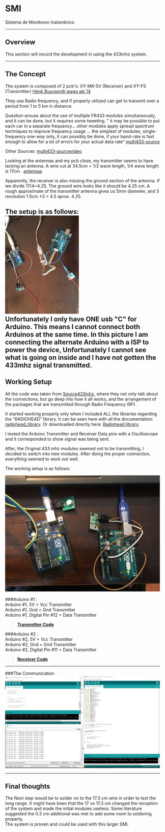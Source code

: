 # SMI

Sistema de Monitoreo Inalambrico

---

## Overview

This section will record the development in using the 433mhz system. 

---

##  The Concept  

The system is composed of 2 pcb's: XY-MK-5V (Receiver) and XY-FS (Transmitter) [Henk Buursen@ wagg wk 14]  

They use Radio frequency, and if properly utilized can get to transmit over a period from 1 to 5 km in distance. 

Question arouse about the use of multiple FR433 modules simultaneously, and it can be done, but it requires some tweeting. " it may be possible to put each car in a separate frequency... other modules apply spread spectrum techniques to improve frequency usage ... the simplest of modules, single-frequency one-way only, it can possibly be done, if your band-rate is fast enough to allow for a lot of errors for your actual data rate" [multi433-source]  

Other Sources: [multi433-sourcevideo]

[multi433-sourcevideo]:https://www.youtube.com/watch?v=KFxhMtJEr9c

[multi433-source]:https://electronics.stackexchange.com/questions/281439/can-i-use-multiple-rf433-modules-at-the-same-time

[Henk Buursen@ wagg wk 14]: http://fab.academany.org/2018/labs/fablabamsterdam/students/henk-buursen/week14.html

Looking at the antennas and my pcb close, my transmitter seems to have lacking an antenna. A wire cut at 34.5cm = 1/2 wave length, 1/4 wave length is 17cm . [antennas] 

[antennas]: https://www.youtube.com/watch?v=OVsqGX0iBOM

Apparently, the receiver is also missing the ground section of the antenna. If we divide 17/4=4.25. The ground wire looks like it should be 4.25 cm. A rough approximate of the transmitter antenna gives us 5mm diameter, and 3 revolution 1.5cm *3 = 4.5 aprox. 4.25. 

The setup is as follows:  
![img-dingus](img/433a.JPG)  
Unfortunately I only have ONE usb "C" for Arduino. This means I cannot connect both Arduinos at the same time. In this picture I am connecting the alternate Arduino with a ISP to power the device, Unfortunately I cannot see what is going on inside and I have not gotten the 433mhz signal transmitted.  
---

## Working Setup   

All the code was taken from [Source433mhz], where they not only talk about the connections, but go deep into how it all works, and the arrangement of the packages that are transmitted through Radio Frequency (RF) . 

[Source433mhz]:https://lastminuteengineers.com/433mhz-rf-wireless-arduino-tutorial/

It started working properly only when I included ALL the libraries regarding the "RADIOHEAD" library. It can be seen here with all the documentation: [radiohead_library]. Or downloaded directly here: [Radiohead library](docs/libraries/RadioHead-1.84.zip).   

[radiohead_library]: http://www.airspayce.com/mikem/arduino/RadioHead/

I tested the Arduino Transmitter and Receiver Data pins with a Oscilloscope and it corresponded to show signal was being sent.   
  
After, the Original 433 mhz modules seemed not to be transmitting, I decided to switch into new modules. After doing the proper connection, everything seemed to work out well.   

The working setup is as follows:   

![433b](img/433b.JPG)

###Arduino #1 :   
Arduino #1, 5V = Vcc Transmitter  
Arduino #1, Gnd = Gnd Transmitter  
Arduino #1, Digital Pin #12 = Data Transmitter  

>  **[Transmitter Code](docs/433_code/sketch_mar29a_transmiter/sketch_mar29a_transmiter.ino)**
  
###Arduino #2 :   
Arduino #2, 5V = Vcc Transmitter  
Arduino #2, Gnd = Gnd Transmitter  
Arduino #2, Digital Pin #11 = Data Transmitter  

>  **[Receiver Code](docs/433_code/sketch_mar29a_Reciver/sketch_mar29a_Reciver.ino)**

---  
###The Communication
![433mhz_workingA](img/433mhz_workingA.PNG) 

---
## Final thoughts  
The Next step would be to solder on to the 17.3 cm wire in order to test the long range. It might have been that the 17 vs 17.3 cm changed the reception of the system and made the initial modules useless. Some literature suggested the 0.3 cm additional was met to add some room to soldering properly.   
The system is proven and could be used with this larger SMI.  